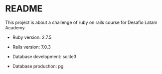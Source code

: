 # README

This project is about a challenge of ruby on rails course for Desafío Latam Academy.

- Ruby version: 2.7.5

- Rails version: 7.0.3

- Database development: sqlite3

- Database production: pg
